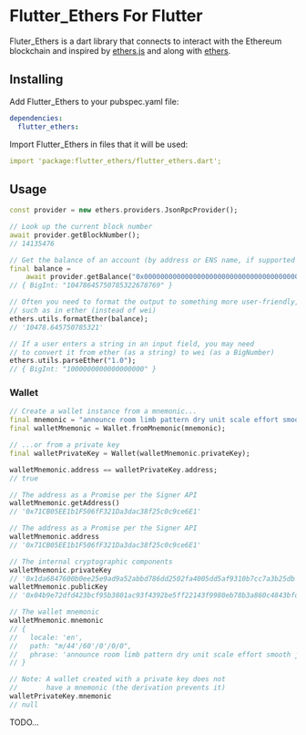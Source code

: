 # Flutter_Ethers For Flutter


Fluter_Ethers is a dart library that connects to interact with the Ethereum blockchain and inspired by [ethers.js](https://github.com/ethers-io/ethers.js/) and along with [ethers](https://pub.dev/packages/ethers/).

## Installing

Add Flutter_Ethers to your pubspec.yaml file:

```yaml
dependencies:
  flutter_ethers:
```

Import Flutter_Ethers in files that it will be used:

```yaml
import 'package:flutter_ethers/flutter_ethers.dart';
```

## Usage

```dart
const provider = new ethers.providers.JsonRpcProvider();

// Look up the current block number
await provider.getBlockNumber();
// 14135476

// Get the balance of an account (by address or ENS name, if supported by network)
final balance =
    await provider.getBalance("0x0000000000000000000000000000000000000000");
// { BigInt: "10478645750785322678769" }

// Often you need to format the output to something more user-friendly,
// such as in ether (instead of wei)
ethers.utils.formatEther(balance);
// '10478.645750785321'

// If a user enters a string in an input field, you may need
// to convert it from ether (as a string) to wei (as a BigNumber)
ethers.utils.parseEther("1.0");
// { BigInt: "1000000000000000000" }
```

### Wallet

```dart
// Create a wallet instance from a mnemonic...
final mnemonic = "announce room limb pattern dry unit scale effort smooth jazz weasel alcohol"
final walletMnemonic = Wallet.fromMnemonic(mnemonic);

// ...or from a private key
final walletPrivateKey = Wallet(walletMnemonic.privateKey);

walletMnemonic.address == walletPrivateKey.address;
// true

// The address as a Promise per the Signer API
walletMnemonic.getAddress()
// '0x71CB05EE1b1F506fF321Da3dac38f25c0c9ce6E1'

// The address as a Promise per the Signer API
walletMnemonic.address
// '0x71CB05EE1b1F506fF321Da3dac38f25c0c9ce6E1'

// The internal cryptographic components
walletMnemonic.privateKey
// '0x1da6847600b0ee25e9ad9a52abbd786dd2502fa4005dd5af9310b7cc7a3b25db'
walletMnemonic.publicKey
// '0x04b9e72dfd423bcf95b3801ac93f4392be5ff22143f9980eb78b3a860c4843bfd04829ae61cdba4b3b1978ac5fc64f5cc2f4350e35a108a9c9a92a81200a60cd64'

// The wallet mnemonic
walletMnemonic.mnemonic
// {
//   locale: 'en',
//   path: "m/44'/60'/0'/0/0",
//   phrase: 'announce room limb pattern dry unit scale effort smooth jazz weasel alcohol'
// }

// Note: A wallet created with a private key does not
//       have a mnemonic (the derivation prevents it)
walletPrivateKey.mnemonic
// null

```

TODO...
